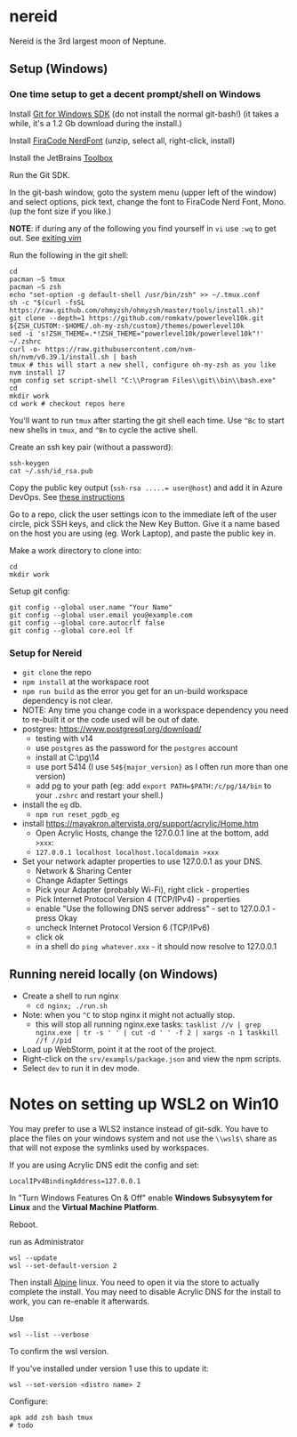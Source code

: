 # nereid

Nereid is the 3rd largest moon of Neptune.

## Setup (Windows)

### One time setup to get a decent prompt/shell on Windows

Install [Git for Windows SDK](https://github.com/git-for-windows/build-extra/releases/latest) (do not install the normal git-bash!) (it takes a while, it's a 1.2 Gb download during the install.)

Install [FiraCode NerdFont](https://github.com/ryanoasis/nerd-fonts/releases/download/v2.1.0/FiraCode.zip) (unzip, select all, right-click, install)

Install the JetBrains [Toolbox](https://www.jetbrains.com/lp/toolbox/)

Run the Git SDK.

In the git-bash window, goto the system menu (upper left of the window) and select options, pick text, change the font to FiraCode Nerd Font, Mono. (up the font size if you like.)

**NOTE**: if during any of the following you find yourself in `vi` use `:wq` to get out. See [exiting vim](https://www.freecodecamp.org/news/one-out-of-every-20-000-stack-overflow-visitors-is-just-trying-to-exit-vim-5a6b6175e7b6/)

Run the following in the git shell:

```shell
cd
pacman –S tmux
pacman –S zsh
echo "set-option -g default-shell /usr/bin/zsh" >> ~/.tmux.conf
sh -c "$(curl -fsSL https://raw.github.com/ohmyzsh/ohmyzsh/master/tools/install.sh)"
git clone --depth=1 https://github.com/romkatv/powerlevel10k.git ${ZSH_CUSTOM:-$HOME/.oh-my-zsh/custom}/themes/powerlevel10k
sed -i 's!ZSH_THEME=.*!ZSH_THEME="powerlevel10k/powerlevel10k"!' ~/.zshrc
curl -o- https://raw.githubusercontent.com/nvm-sh/nvm/v0.39.1/install.sh | bash
tmux # this will start a new shell, configure oh-my-zsh as you like
nvm install 17
npm config set script-shell "C:\\Program Files\\git\\bin\\bash.exe"
cd
mkdir work
cd work # checkout repos here
```

You'll want to run `tmux` after starting the git shell each time. Use `^Bc` to start new shells in `tmux`, and `^Bn` to cycle the active shell.

Create an ssh key pair (without a password):
```
ssh-keygen
cat ~/.ssh/id_rsa.pub
```
Copy the public key output (`ssh-rsa .....= user@host`) and add it in Azure DevOps. See [these instructions](https://docs.microsoft.com/en-us/azure/devops/repos/git/use-ssh-keys-to-authenticate?view=azure-devops)

Go to a repo, click the user settings icon to the immediate left of the user circle, pick SSH keys, and click the New Key Button. Give it a name based on the host you are using (eg. Work Laptop), and paste the public key in.

Make a work directory to clone into:
```
cd
mkdir work
```

Setup git config:
```
git config --global user.name "Your Name"
git config --global user.email you@example.com
git config --global core.autocrlf false
git config --global core.eol lf   
```

### Setup for Nereid

* `git clone` the repo
* `npm install` at the workspace root
* `npm run build` as the error you get for an un-build workspace dependency is not clear.
* NOTE: Any time you change code in a workspace dependency you need to re-built it or the code used will be out of date. 
* postgres: https://www.postgresql.org/download/
  * testing with v14
  * use `postgres` as the password for the `postgres` account
  * install at C:\pg\14
  * use port 5414 (I use `54${major_version}` as I often run more than one version)
  * add pg to your path (eg: add `export PATH=$PATH:/c/pg/14/bin` to your `.zshrc` and restart your shell.)
* install the `eg` db.
  * `npm run reset_pgdb_eg`
* install https://mayakron.altervista.org/support/acrylic/Home.htm
  * Open Acrylic Hosts, change the 127.0.0.1 line at the bottom, add ` >xxx`:
  * `127.0.0.1 localhost localhost.localdomain >xxx`
* Set your network adapter properties to use 127.0.0.1 as your DNS.
  * Network & Sharing Center
  * Change Adapter Settings
  * Pick your Adapter (probably Wi-Fi), right click - properties
  * Pick Internet Protocol Version 4 (TCP/IPv4) - properties
  * enable "Use the following DNS server address" - set to 127.0.0.1 - press Okay
  * uncheck Internet Protocol Version 6 (TCP/IPv6)
  * click ok
  * in a shell do `ping whatever.xxx` - it should now resolve to 127.0.0.1

## Running nereid locally (on Windows)

* Create a shell to run nginx
  * `cd nginx; ./run.sh`
* Note: when you `^C` to stop nginx it might not actually stop.
  * this will stop all running nginx.exe tasks: `tasklist //v | grep nginx.exe | tr -s ' ' | cut -d ' ' -f 2 | xargs -n 1 taskkill //f //pid`
* Load up WebStorm, point it at the root of the project.
* Right-click on the `srv/exampls/package.json` and view the npm scripts.
* Select `dev` to run it in dev mode.

# Notes on setting up WSL2 on Win10

You may prefer to use a WLS2 instance instead of git-sdk. You have to place the files on your windows system and not
use the `\\wsl$\` share as that will not expose the symlinks used by workspaces.

If you are using Acrylic DNS edit the config and set:
```
LocalIPv4BindingAddress=127.0.0.1
```

In "Turn Windows Features On & Off" enable **Windows Subsysytem for Linux** and the **Virtual Machine Platform**.

Reboot.

run as Administrator

```
wsl --update
wsl --set-default-version 2
```

Then install [Alpine](https://www.microsoft.com/en-gb/p/alpine-wsl/9p804crf0395) linux.
You need to open it via the store to actually complete the install.
You may need to disable Acrylic DNS for the install to work, you can re-enable it afterwards.


Use

```
wsl --list --verbose
```

To confirm the wsl version.

If you've installed under version 1 use this to update it:

```
wsl --set-version <distro name> 2
```

Configure:

```
apk add zsh bash tmux
# todo
```
